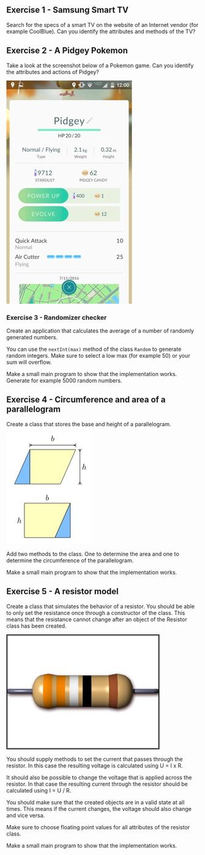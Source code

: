 ## Exercise 1 - Samsung Smart TV

Search for the specs of a smart TV on the website of an Internet vendor (for example CoolBlue). Can you identify the attributes and methods of the TV?

## Exercise 2 - A Pidgey Pokemon

Take a look at the screenshot below of a Pokemon game. Can you identify the attributes and actions of Pidgey?

![A Pidgey Pokemon](img/pokemon_pidgey.jpg)

### Exercise 3 - Randomizer checker

Create an application that calculates the average of a number of randomly generated numbers.

You can use the `nextInt(max)` method of the class `Random` to generate random integers.
Make sure to select a low max (for example 50) or your sum will overflow.

Make a small main program to show that the implementation works. Generate for example 5000 random numbers.

## Exercise 4 - Circumference and area of a parallelogram

Create a class that stores the base and height of a parallelogram.

![Parallelogram](img/parallelogram.png)

Add two methods to the class. One to determine the area and one to determine the circumference of the parallelogram.

Make a small main program to show that the implementation works.

## Exercise 5 - A resistor model

Create a class that simulates the behavior of a resistor. You should be able
to only set the resistance once through a constructor of the class. This means that
the resistance cannot change after an object of the Resistor class has been created.

![Resistor](img/resistor.jpg)

You should supply methods to set the current that passes through the resistor.
In this case the resulting voltage is calculated using U = I x R.

It should also be possible to change the voltage that is applied across the resistor.
In that case the resulting current through the resistor should be calculated using
I = U / R.

You should make sure that the created objects are in a valid state at all times. This
means if the current changes, the voltage should also change and vice versa.

Make sure to choose floating point values for all attributes of the resistor class.

Make a small main program to show that the implementation works.
